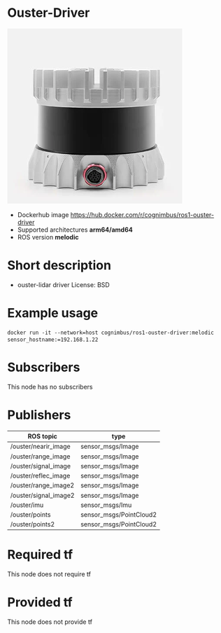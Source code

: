 # Ouster-Driver

<img src="./ouster-driver/ouster.jpeg" alt="ouster-driver" width="400"/>

* Dockerhub image https://hub.docker.com/r/cognimbus/ros1-ouster-driver
* Supported architectures <b>arm64/amd64</b>
* ROS version <b>melodic</b>

# Short description
* ouster-lidar driver
License: BSD

# Example usage
```
docker run -it --network=host cognimbus/ros1-ouster-driver:melodic sensor_hostname:=192.168.1.22
```

# Subscribers
This node has no subscribers


# Publishers
ROS topic | type
--- | ---
/ouster/nearir_image | sensor_msgs/Image
/ouster/range_image | sensor_msgs/Image
/ouster/signal_image | sensor_msgs/Image
/ouster/reflec_image | sensor_msgs/Image
/ouster/range_image2 | sensor_msgs/Image
/ouster/signal_image2 | sensor_msgs/Image
/ouster/imu | sensor_msgs/Imu
/ouster/points | sensor_msgs/PointCloud2
/ouster/points2 | sensor_msgs/PointCloud2


# Required tf
This node does not require tf


# Provided tf
This node does not provide tf



